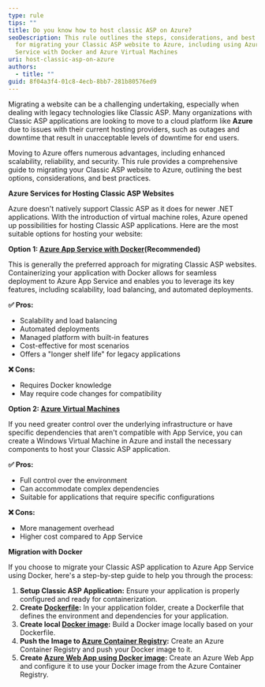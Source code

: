 ```yaml
---
type: rule
tips: ""
title: Do you know how to host classic ASP on Azure?
seoDescription: This rule outlines the steps, considerations, and best practices
  for migrating your Classic ASP website to Azure, including using Azure App
  Service with Docker and Azure Virtual Machines
uri: host-classic-asp-on-azure
authors:
  - title: ""
guid: 8f04a3f4-01c8-4ecb-8bb7-281b80576ed9
---
```

Migrating a website can be a challenging undertaking, especially when dealing with legacy technologies like Classic ASP. Many organizations with Classic ASP applications are looking to move to a cloud platform like **Azure** due to issues with their current hosting providers, such as outages and downtime that result in unacceptable levels of downtime for end users. 

Moving to Azure offers numerous advantages, including enhanced scalability, reliability, and security. This rule provides a comprehensive guide to migrating your Classic ASP website to Azure, outlining the best options, considerations, and best practices.
<!--endintro-->

**Azure Services for Hosting Classic ASP Websites**

Azure doesn't natively support Classic ASP as it does for newer .NET applications. With the introduction of virtual machine roles, Azure opened up possibilities for hosting Classic ASP applications. Here are the most suitable options for hosting your website:

**Option 1: [Azure App Service with Docker](https://learn.microsoft.com/en-us/azure/migrate/tutorial-app-containerization-aspnet-app-service)(Recommended)** 

This is generally the preferred approach for migrating Classic ASP websites. Containerizing your application with Docker allows for seamless deployment to Azure App Service and enables you to leverage its key features, including scalability, load balancing, and automated deployments.

**✅ Pros:**
- Scalability and load balancing
- Automated deployments
- Managed platform with built-in features
- Cost-effective for most scenarios
- Offers a "longer shelf life" for legacy applications

**❌ Cons:**
- Requires Docker knowledge 
- May require code changes for compatibility

**Option 2: [Azure Virtual Machines](https://azure.microsoft.com/en-us/products/virtual-machines/windows)**

If you need greater control over the underlying infrastructure or have specific dependencies that aren't compatible with App Service, you can create a Windows Virtual Machine in Azure and install the necessary components to host your Classic ASP application.

**✅ Pros:**
- Full control over the environment
- Can accommodate complex dependencies
- Suitable for applications that require specific configurations

**❌ Cons:**
- More management overhead  
- Higher cost compared to App Service

**Migration with Docker**

If you choose to migrate your Classic ASP application to Azure App Service using Docker, here's a step-by-step guide to help you through the process:

1. **Setup Classic ASP Application:** Ensure your application is properly configured and ready for containerization.
2. **Create [Dockerfile](https://docs.docker.com/reference/dockerfile/):** In your application folder, create a Dockerfile that defines the environment and dependencies for your application.
3. **Create local [Docker image](https://docs.docker.com/get-started/docker-concepts/building-images/):** Build a Docker image locally based on your Dockerfile.
4. **Push the Image to [Azure Container Registry](https://learn.microsoft.com/en-us/azure/container-registry/container-registry-get-started-portal?tabs=azure-cli):** Create an Azure Container Registry and push your Docker image to it.
5. **Create [Azure Web App using Docker image](https://learn.microsoft.com/en-us/azure/app-service/tutorial-custom-container?pivots=container-linux&tabs=azure-cli):** Create an Azure Web App and configure it to use your Docker image from the Azure Container Registry.


